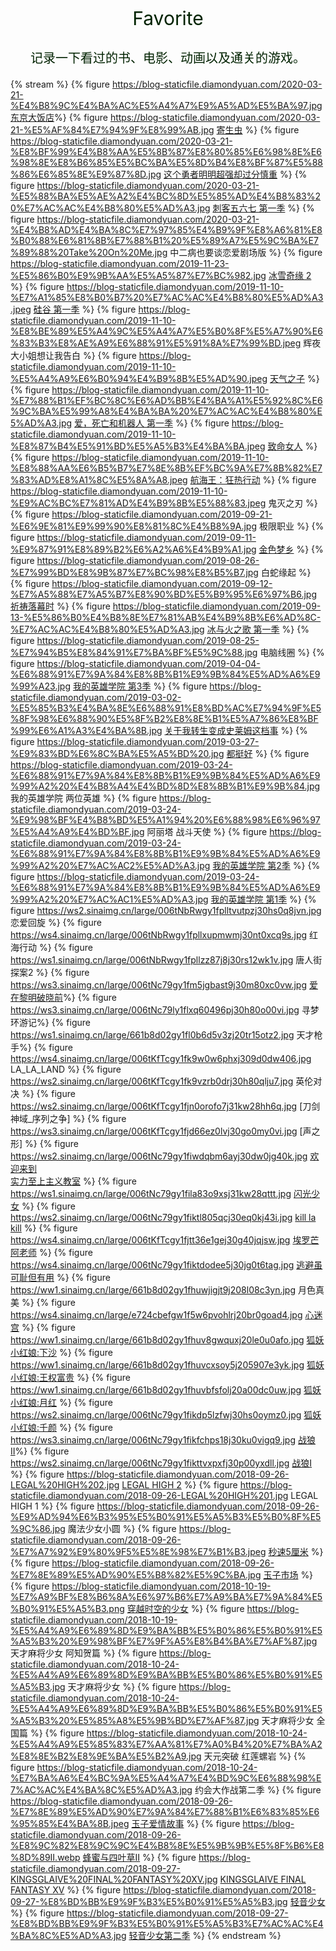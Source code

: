 <p></p>
<center>
<p style="font-size: 30px;color: #020;">Favorite</p>
<p style="font-size: 20px;color: #020;">记录一下看过的书、电影、动画以及通关的游戏。</p>
</center>

{% stream %}
{% figure https://blog-staticfile.diamondyuan.com/2020-03-21-%E4%B8%9C%E4%BA%AC%E5%A4%A7%E9%A5%AD%E5%BA%97.jpg [东京大饭店](2020/03/La_Grande_Maison_Tokyo.html)%}
{% figure https://blog-staticfile.diamondyuan.com/2020-03-21-%E5%AF%84%E7%94%9F%E8%99%AB.jpg [寄生虫](2020/02/寄生虫.html) %}
{% figure https://blog-staticfile.diamondyuan.com/2020-03-21-%E8%BF%99%E4%B8%AA%E5%8B%87%E8%80%85%E6%98%8E%E6%98%8E%E8%B6%85%E5%BC%BA%E5%8D%B4%E8%BF%87%E5%88%86%E6%85%8E%E9%87%8D.jpg [这个勇者明明超强却过分慎重](2019/12/这个勇者明明超强却过分慎重.html) %}
{% figure https://blog-staticfile.diamondyuan.com/2020-03-21-%E5%88%BA%E5%AE%A2%E4%BC%8D%E5%85%AD%E4%B8%83%20%E7%AC%AC%E4%B8%80%E5%AD%A3.jpg [刺客五六七 第一季](2020/刺客五六七.html) %}
{% figure https://blog-staticfile.diamondyuan.com/2020-03-21-%E4%B8%AD%E4%BA%8C%E7%97%85%E4%B9%9F%E8%A6%81%E8%B0%88%E6%81%8B%E7%88%B1%20%E5%89%A7%E5%9C%BA%E7%89%88%20Take%20On%20Me.jpg 中二病也要谈恋爱剧场版 %}
{% figure https://blog-staticfile.diamondyuan.com/2019-11-23-%E5%86%B0%E9%9B%AA%E5%A5%87%E7%BC%982.jpg [冰雪奇缘 2](2019/11/frozen_2.html) %}
{% figure https://blog-staticfile.diamondyuan.com/2019-11-10-%E7%A1%85%E8%B0%B7%20%E7%AC%AC%E4%B8%80%E5%AD%A3.jpeg [硅谷 第一季]() %}
{% figure https://blog-staticfile.diamondyuan.com/2019-11-10-%E8%BE%89%E5%A4%9C%E5%A4%A7%E5%B0%8F%E5%A7%90%E6%83%B3%E8%AE%A9%E6%88%91%E5%91%8A%E7%99%BD.jpeg 辉夜大小姐想让我告白 %}
{% figure https://blog-staticfile.diamondyuan.com/2019-11-10-%E5%A4%A9%E6%B0%94%E4%B9%8B%E5%AD%90.jpeg [天气之子]() %}
{% figure https://blog-staticfile.diamondyuan.com/2019-11-10-%E7%88%B1%EF%BC%8C%E6%AD%BB%E4%BA%A1%E5%92%8C%E6%9C%BA%E5%99%A8%E4%BA%BA%20%E7%AC%AC%E4%B8%80%E5%AD%A3.jpg [爱，死亡和机器人 第一季]() %}
{% figure https://blog-staticfile.diamondyuan.com/2019-11-10-%E8%87%B4%E5%91%BD%E5%A5%B3%E4%BA%BA.jpeg [致命女人]() %}
{% figure https://blog-staticfile.diamondyuan.com/2019-11-10-%E8%88%AA%E6%B5%B7%E7%8E%8B%EF%BC%9A%E7%8B%82%E7%83%AD%E8%A1%8C%E5%8A%A8.jpeg [航海王：狂热行动]() %}
{% figure https://blog-staticfile.diamondyuan.com/2019-11-10-%E9%AC%BC%E7%81%AD%E4%B9%8B%E5%88%83.jpeg 鬼灭之刃 %}
{% figure https://blog-staticfile.diamondyuan.com/2019-09-21-%E6%9E%81%E9%99%90%E8%81%8C%E4%B8%9A.jpg 极限职业 %}
{% figure https://blog-staticfile.diamondyuan.com/2019-09-11-%E9%87%91%E8%89%B2%E6%A2%A6%E4%B9%A1.jpg [金色梦乡](/favorite/golden_slumber.html) %}
{% figure https://blog-staticfile.diamondyuan.com/2019-08-26-%E7%99%BD%E8%9B%87%E7%BC%98%E8%B5%B7.jpg 白蛇缘起 %}
{% figure https://blog-staticfile.diamondyuan.com/2019-09-12-%E7%A5%88%E7%A5%B7%E8%90%BD%E5%B9%95%E6%97%B6.jpg [祈祷落幕时](/favorite/the_crimes_that_bind.html) %}
{% figure https://blog-staticfile.diamondyuan.com/2019-09-13-%E5%86%B0%E4%B8%8E%E7%81%AB%E4%B9%8B%E6%AD%8C-%E7%AC%AC%E4%B8%80%E5%AD%A3.jpg [冰与火之歌 第一季](/favorite/game_of_thrones/s1.html) %}
{% figure https://blog-staticfile.diamondyuan.com/2019-08-25-%E7%94%B5%E8%84%91%E7%BA%BF%E5%9C%88.jpg 电脑线圈 %}
{% figure https://blog-staticfile.diamondyuan.com/2019-04-04-%E6%88%91%E7%9A%84%E8%8B%B1%E9%9B%84%E5%AD%A6%E9%99%A23.jpg [我的英雄学院 第3季](./my_hero.html) %}
{% figure https://blog-staticfile.diamondyuan.com/2019-03-02-%E5%85%B3%E4%BA%8E%E6%88%91%E8%BD%AC%E7%94%9F%E5%8F%98%E6%88%90%E5%8F%B2%E8%8E%B1%E5%A7%86%E8%BF%99%E6%A1%A3%E4%BA%8B.jpg [关于我转生变成史莱姆这档事](/favorite/that_time_i_got_reincarnated_as_a_slime.html) %}
{% figure https://blog-staticfile.diamondyuan.com/2019-03-27-%E9%83%BD%E6%8C%BA%E5%A5%BD%20.jpg [都挺好](/favorite/all_is_well.html) %}
{% figure https://blog-staticfile.diamondyuan.com/2019-03-24-%E6%88%91%E7%9A%84%E8%8B%B1%E9%9B%84%E5%AD%A6%E9%99%A2%20%E4%B8%A4%E4%BD%8D%E8%8B%B1%E9%9B%84.jpg 我的英雄学院 两位英雄 %}
{% figure https://blog-staticfile.diamondyuan.com/2019-03-24-%E9%98%BF%E4%B8%BD%E5%A1%94%20%E6%88%98%E6%96%97%E5%A4%A9%E4%BD%BF.jpg 阿丽塔 战斗天使 %}
{% figure https://blog-staticfile.diamondyuan.com/2019-03-24-%E6%88%91%E7%9A%84%E8%8B%B1%E9%9B%84%E5%AD%A6%E9%99%A2%20%E7%AC%AC2%E5%AD%A3.jpg [我的英雄学院 第2季](https://movie.douban.com/subject/26827706/) %}
{% figure https://blog-staticfile.diamondyuan.com/2019-03-24-%E6%88%91%E7%9A%84%E8%8B%B1%E9%9B%84%E5%AD%A6%E9%99%A2%20%E7%AC%AC1%E5%AD%A3.jpg [我的英雄学院 第1季](https://movie.douban.com/subject/26653375/) %}
{% figure https://ws2.sinaimg.cn/large/006tNbRwgy1fplltvutpzj30hs0q8jvn.jpg 恋爱回旋 %}
{% figure https://ws4.sinaimg.cn/large/006tNbRwgy1fpllxupmwmj30nt0xcq9s.jpg 红海行动 %}
{% figure https://ws1.sinaimg.cn/large/006tNbRwgy1fpllzz87j8j30rs12wk1v.jpg 唐人街探案2 %}
{% figure https://ws3.sinaimg.cn/large/006tNc79gy1fm5jgbast9j30m80xc0vw.jpg  [爱在黎明破晓前](/favorite/before_sunrise.html)%}
{% figure https://ws3.sinaimg.cn/large/006tNc79ly1flxq60496pj30h80o00vi.jpg  寻梦环游记%}
{% figure https://ws1.sinaimg.cn/large/661b8d02gy1fl0b6d5v3zj20tr15otz2.jpg  天才枪手%}
{% figure https://ws4.sinaimg.cn/large/006tKfTcgy1fk9w0w6phxj309d0dw406.jpg LA_LA_LAND %}
{% figure https://ws2.sinaimg.cn/large/006tKfTcgy1fk9vzrb0drj30h80qlju7.jpg 英伦对决 %}
{% figure https://ws2.sinaimg.cn/large/006tKfTcgy1fjn0orofo7j31kw28hh6q.jpg [刀剑神域_序列之争] %}
{% figure https://ws3.sinaimg.cn/large/006tKfTcgy1fjd66ez0lvj30go0my0vi.jpg [声之形] %}
{% figure https://ws2.sinaimg.cn/large/006tNc79gy1fiwdqbm6ayj30dw0jg40k.jpg [欢迎来到<br>实力至上主义教室](https://movie.douban.com/subject/27034595/) %}
{% figure https://ws1.sinaimg.cn/large/006tNc79gy1fila83o9xsj31kw28qttt.jpg [闪光少女](https://movie.douban.com/subject/26790961/) %}
{% figure https://ws2.sinaimg.cn/large/006tNc79gy1fiktl805qcj30eq0kj43i.jpg [kill la kill](/favorite/kill_la_kill.html) %}
{% figure https://ws4.sinaimg.cn/large/006tKfTcgy1fjtt36e1gej30g40jqjsw.jpg [埃罗芒阿老师](/favorite/eromanga_sensei.html) %}
{% figure https://ws4.sinaimg.cn/large/006tNc79gy1fiktdodee5j30jg0t6tag.jpg [逃避虽可耻但有用](https://movie.douban.com/subject/26816519/) %}
{% figure https://ww1.sinaimg.cn/large/661b8d02gy1fhuwjigjt9j208l08c3yn.jpg 月色真美 %}
{% figure https://ws4.sinaimg.cn/large/e724cbefgw1f5w6pvohlrj20br0goad4.jpg [心迷宫](https://movie.douban.com/subject/25917973/) %}
{% figure https://ww1.sinaimg.cn/large/661b8d02gy1fhuv8gwquxj20le0u0afo.jpg [狐妖小红娘:下沙](https://movie.douban.com/subject/26685413/) %}
{% figure https://ww1.sinaimg.cn/large/661b8d02gy1fhuvcxsoy5j205907e3yk.jpg [狐妖小红娘:王权富贵](https://movie.douban.com/subject/26946612/) %}
{% figure https://ww1.sinaimg.cn/large/661b8d02gy1fhuvbfsfolj20a00dc0uw.jpg [狐妖小红娘:月红](https://movie.douban.com/subject/26972694/) %}
{% figure https://ws2.sinaimg.cn/large/006tNc79gy1fikdp5lzfwj30hs0oymz0.jpg [狐妖小红娘:千颜](https://movie.douban.com/subject/27101874/) %}
{% figure https://ws3.sinaimg.cn/large/006tNc79gy1fikfchps18j30ku0vigq9.jpg [战狼Ⅱ](https://movie.douban.com/subject/26363254/)%}
{% figure https://ws2.sinaimg.cn/large/006tNc79gy1fikttvxpxfj30p00yxdll.jpg [战狼Ⅰ](https://movie.douban.com/subject/24753810/) %}
{% figure https://blog-staticfile.diamondyuan.com/2018-09-26-LEGAL%20HIGH%202.jpg [LEGAL HIGH 2](https://movie.douban.com/subject/23997724/) %}
{% figure https://blog-staticfile.diamondyuan.com/2018-09-26-LEGAL%20HIGH%201.jpg LEGAL HIGH 1 %}
{% figure https://blog-staticfile.diamondyuan.com/2018-09-26-%E9%AD%94%E6%B3%95%E5%B0%91%E5%A5%B3%E5%B0%8F%E5%9C%86.jpg 魔法少女小圆 %}
{% figure https://blog-staticfile.diamondyuan.com/2018-09-26-%E7%A7%92%E9%80%9F5%E5%8E%98%E7%B1%B3.jpeg [秒速5厘米](https://movie.douban.com/subject/2043546/) %}
{% figure https://blog-staticfile.diamondyuan.com/2018-09-26-%E7%8E%89%E5%AD%90%E5%B8%82%E5%9C%BA.jpg [玉子市场](https://movie.douban.com/subject/20514713/) %}
{% figure https://blog-staticfile.diamondyuan.com/2018-10-19-%E7%A9%BF%E8%B6%8A%E6%97%B6%E7%A9%BA%E7%9A%84%E5%B0%91%E5%A5%B3.png [穿越时空的少女](https://movie.douban.com/subject/1937946/) %}
{% figure https://blog-staticfile.diamondyuan.com/2018-10-19-%E5%A4%A9%E6%89%8D%E9%BA%BB%E5%B0%86%E5%B0%91%E5%A5%B3%20%E9%98%BF%E7%9F%A5%E8%B4%BA%E7%AF%87.jpg 天才麻将少女 阿知贺篇 %}
{% figure https://blog-staticfile.diamondyuan.com/2018-10-24-%E5%A4%A9%E6%89%8D%E9%BA%BB%E5%B0%86%E5%B0%91%E5%A5%B3.jpg 天才麻将少女 %}
{% figure https://blog-staticfile.diamondyuan.com/2018-10-24-%E5%A4%A9%E6%89%8D%E9%BA%BB%E5%B0%86%E5%B0%91%E5%A5%B3%20%E5%85%A8%E5%9B%BD%E7%AF%87.jpg 天才麻将少女 全国篇 %}
{% figure https://blog-staticfile.diamondyuan.com/2018-10-24-%E5%A4%A9%E5%85%83%E7%AA%81%E7%A0%B4%20%E7%BA%A2%E8%8E%B2%E8%9E%BA%E5%B2%A9.jpg 天元突破 红莲螺岩 %}
{% figure https://blog-staticfile.diamondyuan.com/2018-10-24-%E7%BA%A6%E4%BC%9A%E5%A4%A7%E4%BD%9C%E6%88%98%E7%AC%AC%E4%BA%8C%E5%AD%A3.jpg 约会大作战第二季 %}
{% figure https://blog-staticfile.diamondyuan.com/2018-09-26-%E7%8E%89%E5%AD%90%E7%9A%84%E7%88%B1%E6%83%85%E6%95%85%E4%BA%8B.jpeg [玉子爱情故事](https://movie.douban.com/subject/25796222/) %}
{% figure https://blog-staticfile.diamondyuan.com/2018-09-26-%E8%9C%82%E8%9C%9C%E4%B8%8E%E5%9B%9B%E5%8F%B6%E8%8D%89II.webp [蜂蜜与四叶草II](https://movie.douban.com/subject/1892335/) %}
{% figure https://blog-staticfile.diamondyuan.com/2018-09-27-KINGSGLAIVE%20FINAL%20FANTASY%20XV.jpg [KINGSGLAIVE FINAL FANTASY XV](https://movie.douban.com/subject/26762709/) %}
{% figure https://blog-staticfile.diamondyuan.com/2018-09-27-%E8%BD%BB%E9%9F%B3%E5%B0%91%E5%A5%B3.jpg [轻音少女](https://movie.douban.com/subject/3681349/) %}
{% figure https://blog-staticfile.diamondyuan.com/2018-09-27-%E8%BD%BB%E9%9F%B3%E5%B0%91%E5%A5%B3%E7%AC%AC%E4%BA%8C%E5%AD%A3.jpg [轻音少女第二季](https://movie.douban.com/subject/4223466/) %}
{% endstream %}
